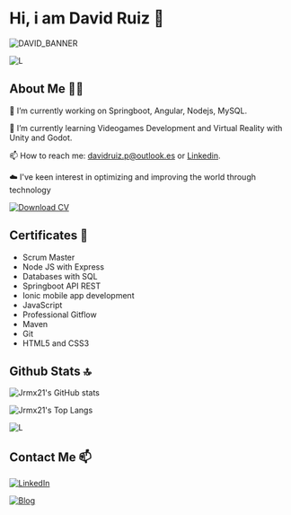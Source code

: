 # Hi, i am David Ruiz 👋

![DAVID_BANNER](https://github.com/user-attachments/assets/d161be89-7132-402d-beb7-8728b1e6a7ef)

![L](https://user-images.githubusercontent.com/73097560/115834477-dbab4500-a447-11eb-908a-139a6edaec5c.gif)

## About Me 👨‍🎓

🔭 I’m currently working on Springboot, Angular, Nodejs, MySQL.

🌱 I’m currently learning Videogames Development and Virtual Reality with Unity and Godot.

📫 How to reach me: davidruiz.p@outlook.es or [Linkedin](https://www.linkedin.com/in/david-ruiz-peña-13a2b8263/).

☁️ I've keen interest in optimizing and improving the world through technology

[![Download CV](https://img.shields.io/badge/Download_CV-green?style=for-the-badge)](https://github.com/user-attachments/files/18098890/CV_DAVID_RUIZ_PENA.pdf)

## Certificates 📑
- Scrum Master
- Node JS with Express
- Databases with SQL
- Springboot API REST
- Ionic mobile app development
- JavaScript
- Professional Gitflow
- Maven
- Git
- HTML5 and CSS3

## Github Stats 🔝

![Jrmx21's GitHub stats](https://github-readme-stats.vercel.app/api?username=Jrmx21&show_icons=true&theme=radical)

![Jrmx21's Top Langs](https://github-readme-stats.vercel.app/api/top-langs/?username=Jrmx21&layout=compact&theme=radical)

![L](https://user-images.githubusercontent.com/73097560/115834477-dbab4500-a447-11eb-908a-139a6edaec5c.gif)

## Contact Me 📫

[![LinkedIn](https://cdn.jsdelivr.net/gh/devicons/devicon@latest/icons/linkedin/linkedin-plain.svg)](https://www.linkedin.com/in/david-ruiz-peña-13a2b8263/)

[![Blog](https://cdn.jsdelivr.net/gh/devicons/devicon@latest/icons/blog/blog-original.svg)](https://www.tublog.com)
